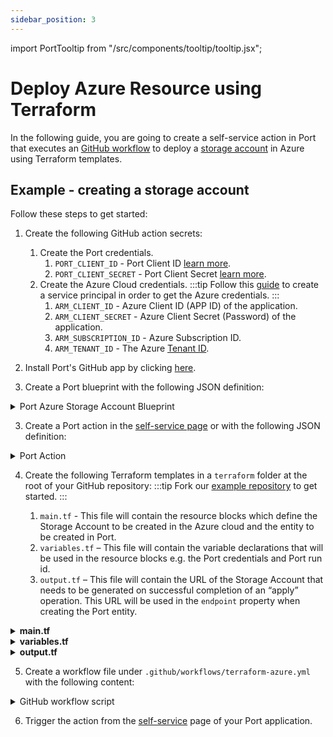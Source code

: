```yaml
---
sidebar_position: 3
---
```


import PortTooltip from "/src/components/tooltip/tooltip.jsx";

# Deploy Azure Resource using Terraform

In the following guide, you are going to create a self-service action in Port that executes an [GitHub workflow](/create-self-service-experiences/setup-backend/github-workflow/github-workflow.md) to deploy a [storage account](https://learn.microsoft.com/en-us/azure/storage/common/storage-account-overview) in Azure using Terraform templates.


## Example - creating a storage account

Follow these steps to get started:

1. Create the following GitHub action secrets:
    1. Create the Port credentials.
        1. `PORT_CLIENT_ID` - Port Client ID [learn more](/build-your-software-catalog/sync-data-to-catalog/api/#get-api-token).
        2. `PORT_CLIENT_SECRET` - Port Client Secret [learn more](/build-your-software-catalog/sync-data-to-catalog/api/#get-api-token).
    2. Create the Azure Cloud credentials.
        :::tip
        Follow this [guide](https://learn.microsoft.com/en-us/azure/developer/terraform/get-started-cloud-shell-bash?tabs=bash#create-a-service-principal) to create a service principal in order to get the Azure credentials.
        :::
        1. `ARM_CLIENT_ID` - Azure Client ID (APP ID) of the application.
        2. `ARM_CLIENT_SECRET` - Azure Client Secret (Password) of the application.
        3. `ARM_SUBSCRIPTION_ID` - Azure Subscription ID.
        4. `ARM_TENANT_ID` - The Azure [Tenant ID](https://learn.microsoft.com/en-us/azure/azure-portal/get-subscription-tenant-id).

2. Install Port's GitHub app by clicking [here](https://github.com/apps/getport-io/installations/new).

3. Create a Port <PortTooltip id="blueprint">blueprint</PortTooltip> with the following JSON definition:

<details>
   <summary>Port Azure Storage Account Blueprint</summary>
   :::note
   Keep in mind that this can be any blueprint you require; the provided example is just for reference.
   :::

```json showLineNumbers
{
    "identifier": "azureStorage",
    "title": "Azure Storage Account",
    "icon": "Azure",
    "schema": {
        "properties": {
            "storage_name": {
                "title": "Account Name",
                "type": "string",
                "minLength": 3,
                "maxLength": 63,
                "icon": "DefaultProperty"
            },
            "storage_location": {
                "icon": "DefaultProperty",
                "title": "Location",
                "type": "string"
            },
            "url": {
                "title": "URL",
                "format": "url",
                "type": "string",
                "icon": "DefaultProperty"
            }
        },
        "required": [
            "storage_name",
            "storage_location"
        ]
    },
    "mirrorProperties": {},
    "calculationProperties": {},
    "relations": {}
}
```

  </details>

3. Create a Port action in the [self-service page](https://app.getport.io/self-serve) or with the following JSON definition:

<details>

  <summary>Port Action</summary>
   :::tip
- `<GITHUB-ORG>` - your GitHub organization or user name.
- `<GITHUB-REPO-NAME>` - the name you gave to the webhook resource in the Azure yaml pipeline file.
:::


```json showLineNumbers
[
  {
    "identifier": "github_terraform",
    "title": "Github Terraform",
    "icon": "Github",
    "userInputs": {
      "properties": {
        "storage_name": {
          "title": "Storage Name",
          "icon": "Azure",
          "type": "string"
        },
        "storage_location": {
          "title": "Storage Location",
          "icon": "Azure",
          "type": "string",
          "default": "westus2"
        }
      },
      "required": [
        "storage_name"
      ],
      "order": [
        "storage_name",
        "storage_location"
      ]
    },
    "invocationMethod": {
      "type": "GITHUB",
      "org": "<GITHUB-ORG>",
      "repo": "<GITHUB-REPO-NAME>",
      "workflow": "terraform-azure.yml",
      "omitUserInputs": false,
      "omitPayload": false,
      "reportWorkflowStatus": true
    },
    "trigger": "CREATE",
    "description": "Execute a workflow that terraforms an azure resource",
    "requiredApproval": false
  }
]
```

</details>

4. Create the following Terraform templates in a `terraform` folder at the root of your GitHub repository:
    :::tip
    Fork our [example repository](https://github.com/port-labs/pipelines-terraform-azure) to get started.
    :::

    1. `main.tf` - This file will contain the resource blocks which define the Storage Account to be created in the Azure cloud and the entity to be created in Port.
    2. `variables.tf` – This file will contain the variable declarations that will be used in the resource blocks e.g. the Port credentials and Port run id.
    3. `output.tf` – This file will contain the URL of the Storage Account that needs to be generated on successful completion of an “apply” operation. This URL will be used in the `endpoint` property when creating the Port entity.

<details>
  <summary><b>main.tf</b></summary>

```hcl showLineNumbers title="main.tf"
terraform {
    required_providers {
        azurerm = {
            source  = "hashicorp/azurerm"
            version = "~> 3.0.2"
        }
        port = {
            source  = "port-labs/port-labs"
            version = "~> 1.0.0"
        }
    }

    required_version = ">= 1.1.0"
}

provider "azurerm" {

    features {}
}

provider "port" {
    client_id = var.port_client_id
    secret    = var.port_client_secret
}

resource "azurerm_storage_account" "storage_account" {
    name                = var.storage_account_name
    resource_group_name = var.resource_group_name

    location                 = var.location
    account_tier             = "Standard"
    account_replication_type = "LRS"
    account_kind             = "StorageV2"
}

resource "port_entity" "azure_storage_account" {
    count      = length(azurerm_storage_account.storage_account) > 0 ? 1 : 0
    identifier = var.storage_account_name
    title      = var.storage_account_name
    blueprint  = "azureStorage"
    run_id     = var.port_run_id
    properties = {
        string_props = {
        "storage_name"     = var.storage_account_name,
        "storage_location" = var.location,
        "endpoint"         = azurerm_storage_account.storage_account.primary_web_endpoint
        }
    }

    depends_on = [azurerm_storage_account.storage_account]
}
```

</details>

<details>
  
  <summary><b>variables.tf</b></summary>
  :::note
  Replace the default `resource_group_name` with a resource group from your Azure account. Check this [guide](https://learn.microsoft.com/en-us/azure/azure-resource-manager/management/manage-resource-groups-portal) to find your resource groups. You may also wish to set the default values of other variables.
  :::

```hcl showLineNumbers title="variables.tf"
variable "resource_group_name" {
    type        = string
    default     = "myTFResourceGroup"
    description = "RG name in Azure"
}

variable "location" {
    type        = string
    default     = "westus2"
    description = "RG location in Azure"
}

variable "storage_account_name" {
    type        = string
    description = "Storage Account name in Azure"
    default     = "demo"
}

variable "port_run_id" {
    type        = string
    description = "The runID of the action run that created the entity"
}

variable "port_client_id" {
    type        = string
    description = "The Port client ID"
}

variable "port_client_secret" {
    type        = string
    description = "The Port client secret"
}
```

</details>

<details>
<summary><b>output.tf</b></summary>
  
```hcl showLineNumbers title="output.tf"
output "endpoint_url" {
    value = azurerm_storage_account.storage_account.primary_web_endpoint
}
```

</details>

5. Create a workflow file under `.github/workflows/terraform-azure.yml` with the following content:

<details>

<summary>GitHub workflow script</summary>

```yaml showLineNumbers title="terraform-azure.yml"
name: "Terraform Infrastructure Change"

on: 
  workflow_dispatch:
    inputs:
      storage_name:
        required: true
        type: string
      storage_location:
        required: true
        type: string
      port_payload:
        required: true
        description:
            Port's payload, including details for who triggered the action and
            general context (blueprint, run id, etc...)
        type: string

env: 
  TF_LOG: INFO
  TF_INPUT: false
  # BUCKET_TF_STATE: # Uncomment this if you using a storage backend

jobs:
  terraform:
    name: "Deploy Azure Resource"
    runs-on: ubuntu-latest
    defaults:
      run:
        shell: bash
        working-directory: ./terraform


    steps:
      - name: Checkout the repository to the runner
        uses: actions/checkout@v2

      - name: Setup Terraform with specified version on the runner
        uses: hashicorp/setup-terraform@v2
        with:
          terraform_version: 1.6.0
      
      - name: Terraform init
        id: init
        run: terraform init
        # run: terraform init -backend-config="bucket=$BUCKET_TF_STATE" # Use this option instead if using a storage backend

      - name: Terraform format
        id: fmt
        run: terraform fmt -check
      
      - name: Terraform validate
        id: validate
        run: terraform validate

      - name: Run Terraform Plan and Apply (Azure)
        id: plan-azure
        env: 
            ARM_CLIENT_ID: ${{ secrets.ARM_CLIENT_ID }}
            ARM_CLIENT_SECRET: ${{ secrets.ARM_CLIENT_SECRET }}
            ARM_TENANT_ID: ${{ secrets.ARM_TENANT_ID }}
            ARM_SUBSCRIPTION_ID: ${{ secrets.ARM_SUBSCRIPTION_ID }}
            TF_VAR_port_client_id: ${{ secrets.PORT_CLIENT_ID }}
            TF_VAR_port_client_secret: ${{ secrets.PORT_CLIENT_SECRET }}
            TF_VAR_port_run_id: ${{fromJson(inputs.port_payload).context.runId}}
        run: |
          terraform plan \
            -input=false \
            -out=tfazure-${GITHUB_RUN_NUMBER}.tfplan \
            -var="storage_account_name=${{ github.event.inputs.storage_name }}" \
            -var="location=${{ github.event.inputs.storage_location }}" \
            -target=azurerm_storage_account.storage_account

          terraform apply -auto-approve -input=false tfazure-${GITHUB_RUN_NUMBER}.tfplan

      - name: Terraform Azure Status
        if: steps.plan-azure.outcome == 'failure'
        run: exit 1

      - name: Run Terraform Plan and Apply (Port)
        id: plan-port
        env: 
            ARM_CLIENT_ID: ${{ secrets.ARM_CLIENT_ID }}
            ARM_CLIENT_SECRET: ${{ secrets.ARM_CLIENT_SECRET }}
            ARM_TENANT_ID: ${{ secrets.ARM_TENANT_ID }}
            ARM_SUBSCRIPTION_ID: ${{ secrets.ARM_SUBSCRIPTION_ID }}
            TF_VAR_port_client_id: ${{ secrets.PORT_CLIENT_ID }}
            TF_VAR_port_client_secret: ${{ secrets.PORT_CLIENT_SECRET }}
            TF_VAR_port_run_id: ${{fromJson(inputs.port_payload).context.runId}}
        run: |
          terraform plan \
            -input=false \
            -out=tfport-${GITHUB_RUN_NUMBER}.tfplan \
            -var="storage_account_name=${{ github.event.inputs.storage_name }}" \
            -var="location=${{ github.event.inputs.storage_location }}"

          terraform apply -auto-approve -input=false tfport-${GITHUB_RUN_NUMBER}.tfplan

      - name: Terraform Port Status
        if: steps.plan-port.outcome == 'failure'
        run: exit 1

      - name: Create a log message
        uses: port-labs/port-github-action@v1
        with:
          clientId: ${{ secrets.PORT_CLIENT_ID }}
          clientSecret: ${{ secrets.PORT_CLIENT_SECRET }}
          baseUrl: https://api.getport.io
          operation: PATCH_RUN
          runId: ${{fromJson(inputs.port_payload).context.runId}}
          logMessage: Created ${{ inputs.storage_name }}
```

</details>

6. Trigger the action from the [self-service](https://app.getport.io/self-serve) page of your Port application.
